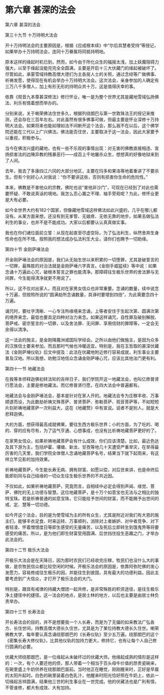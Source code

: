 # 第六章 甚深的法会

第六章 甚深的法会

第三十九节 十万持明大法会

开十万持明法会的主要原因是，根据《应成根本续》中“尔后具慧者受持”等授记，如果举办十万持明法会，连同十万眷属将同抵持明地。

原本这样的缘起时机已到，然而，如今由于所化众生的福报太浅，加上妖魔阻碍力强大，以至于缘起没能完完全全圆满，主要是开启十三大伏藏门的缘起被破坏了。尽管如此，承蒙雪域持教高僧大德们为主各层人士的关照，通过念经等广做佛事、祈祷发愿，使得现在有机会举办十万持明大法会。这次法会，亲身参加的人确定有三万八千多僧人，加上有形无形的持明众共十万，这是值得庆幸的事。

依靠《观音九本尊甚深修法》修行怀业，唯一是为整个世界尤其是藏地雪域弘扬佛法、利乐有情着想而举办的。

分别来说，关于喇荣佛法住世多久，根据列绕朗巴与第一世敦珠法王的授记来推测，还会存在三百年左右。对此虽然有很多佛事可做，但最主要是怀业深修十万持明大法会。如果将来也能如理如法不间断开这个法会，那么我不在以后，这个佛学院还能在三代以上广兴佛法。佛法能否住世，主要取决于这一法会，因此大家要予以重视，积极参与。

当今在佛法兴盛的藏地，也有一些不乐观的事情出现：对无害的佛教直接相违、宣扬损害法的边陲异教的残暴恶行——成百上千地屠杀众生，想想真的好像地狱来到了人间。

去年，我去了多康四江六冈的大部分地区，主要在玛多和果洛等地着重讲了不要杀生。但有个别好心人对我说：“你不要讲这些，否则有损害你生命的危险性。”

本来，佛教是不害他众的宗教，佛陀也说“害他非沙门”，可现在已经到了对此也需要怀疑、不敢说真话的境地。我怎么忍心置之不理、袖手旁观呢？为此，修怀业更是大有必要。

如今全世界大约有182个国家，但像藏地雪域这样佛法如此兴盛的，几乎在哪儿都没有。从某方面来想，还没有到无爹管、无娘疼、无依无靠的地步。如果去做弘法利生的事业，也并不是不能成功。大家以后都要认认真真做实事。

我也在你们诸位面前立誓：从现在起直至尽虚空际，为了弘法利生，纵然舍弃生身性命也在所不惜。按照我的想法成办弘法利生大业，请你们也赐予一切助缘。

第四十节 金刚萨埵法会

开金刚萨埵法会的原因是，我们从无始生世以来积累的一切堕罪，尤其是破誓言的一切罪，最殊胜的对治法就是金刚萨埵六字真言。《金刚手威猛续》等中说：如果念诵十万遍此心咒，破根本誓言之罪也能清净。那障碍往生极乐世界的舍法罪与无间罪，今生能得清净就更不用说了。

所以，这不仅对出家人，而且对在家男女信众也非常重要。念诵的数量，续中说念十万遍，但按照所说的“圆满劫所念诵数量，具诤时要增到四倍”，为此需要念四十万遍。

诵咒时，要吐字清晰、一心专注所缘境来念诵，上等者安住于生起次第、圆满次第的境界来念，最低也要具足四种对治力来念。如果这样诵咒，自性罪及破别解脱、菩萨戒、密宗誓言的一切罪，以及舍法罪、无间罪、享用信财的罪障等，一定会无余得以清净。

这一法会的施主，是金刚降魔洲或国际学经会。之所以由他们做施主，是因为众多的汉族信士要来参加，而且那时气候也冷暖适宜。特别是，我在玉哲取的甚深伏藏法《金刚萨埵仪轨》后文中提及：此法在伏藏地附近修行容易成就，利生事业主要普及汉地。所以我想，劝勉汉地信众念诵金刚萨埵心咒，应该比其他法门更有利。

第四十一节 地藏法会

在我等本师释迦佛初转法轮的吉祥日子，我们学院开这一地藏法会，也叫亿修普贤行愿法会，主要是修地藏法。而亿修普贤行愿，在四大法会中普遍都有。

地藏法会与金刚萨埵法会，基本是针对在家人开的。地藏法会专为庄稼丰收、万事顺遂而设，为此数劫祈祷文殊菩萨、普贤菩萨、弥勒菩萨、观音菩萨等，不如短短片刻祈祷地藏菩萨一次利益大，这在《地藏赞》中有宣说。说者不是别人，就是大悲释迦佛。

大的方面，想获得最高成就佛果，要往生西方极乐世界；小的方面，为了吃的、喝的、穿的应有尽有，为了运气亨通、心想事成，也没有比祈祷地藏菩萨更好的了。

在家男女信众，如果祈祷地藏菩萨会有什么成效，你们应该清楚。比如，最近色达及其下游为主，包括炉霍、壤塘、新龙、甘孜等地几十天遭受严重旱灾，在旱得最厉害的几天里，我们学院全体僧人念诵地藏菩萨名号，结果当下就下起雨来，有这样立竿见影的加持效果。

祈祷地藏菩萨，今生能长寿无病、拥有财富、如愿以偿，对后世来讲，也是命终后能即刻同与自己结缘的一切众生往生极乐世界的不共近因。

不仅如此，如果祈祷地藏菩萨，究竟而言，自相续中必定会得到声闻、缘觉、菩萨、佛陀的无上功德与智慧。这位地藏菩萨，是十万个如意宝也无法与之相比的独特宝珠。若是祈祷普通的如意宝珠，它只能给予世间的财富，而不能赐予出世间的戒、定、慧等一切功德。

如今开这个法会，目的是为使雪域为主的所有众生，尤其是附近对我们有大恩的施主们，能够丰衣足食、时来运转、万事顺利，消除对上者嫉妒、对中者竞争、对下者轻凌、怀着憎恨度日等即生感受的无量痛苦，以及死后立即转生到饿鬼界等将要感受的痛苦。所以，是为他们即生财富受用圆满、后世挡住投生恶趣之门，才举办此法会的。

第四十二节 极乐大法会

开极乐大法会是在天降日，因为那时农民们已经收完庄稼，牧民们也没什么大的事做，是农牧民信众都比较空闲的时候。开极乐法会的原因是，依靠阿弥陀佛的发心发愿力，容易修成往生极乐的因，并能往生到彼国，具有最大的功德利益。因此主要考虑到广大信众，才打开了极乐法会的大门。

特别是，跟具有戒律的持藏大僧团一起共修，是非常殊胜的积资途径，是往生极乐净土捷径中的捷径。这一法会的地点，是居士林的地方，以后也主要是由居士林负责举办。

第四十三节 长寿法会

开长寿法会的目的，并不是想要我一个人长寿，而是为了无偏的如来教法广弘各方、长住世间，持教高僧大德长久住世，尤其是为了某位持教大德长久住世。喇荣佛教大学，每年要认真念诵绕那朗巴的《长寿仪轨》至少五万遍。绕那朗巴的这个《密集长寿大修仪轨》，比其他仪轨的加持力更大，修持它，也有让每个人自己修行圆满的必要。

伏藏大师绕那朗巴，是一位缘起从未破坏过的伏藏大师。他缘起成熟的情形是这样的：一次，有个人要还他的债，那人带着一个相当于百头母牛价值的昂贵瓷碗来，在碗里盛上牛奶供养在绕那朗巴面前。当时他正在睡觉，刚刚醒来时，正好是早晨的太阳升起时。白色的碗里装着白色乳汁，他醒来时阳光恰好照在牛奶上，依此一切缘起吉祥圆满，结果他三世的利生事业在一世完成。他的伏藏法也是广利有情，不管谁修，都大有成效、大有加持。

